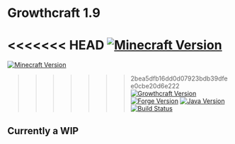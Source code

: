 # Growthcraft 1.9

<<<<<<< HEAD
[![Minecraft Version](http://img.shields.io/minecraft/1.9.png?color=green)](https://minecraft.net/)
=======
[![Minecraft Version](http://img.shields.io/minecraft/1.9.4.png?color=green)](https://minecraft.net/)
>>>>>>> 2bea5dfb16dd0d07923bdb39dfee0cbe20d6e222
[![Growthcraft Version](http://img.shields.io/george-washington-carver-1.9/7.0.0.png?color=green)](https://github.com/Um-Mitternacht/George-Washington-Carver-1.9)
[![Forge Version](http://img.shields.io/forge/12.16.0.1865-1.9.png?color=green)](http://files.minecraftforge.net/)
[![Java Version](http://img.shields.io/java/7.png?color=green)](https://www.java.com/en/)
[![Build Status](https://travis-ci.org/Um-Mitternacht/George-Washington-Carver-1.9.svg?branch=master)](https://travis-ci.org/Um-Mitternacht/George-Washington-Carver-1.9)

## Currently a WIP
